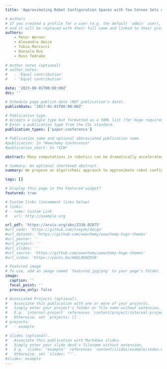 ```yaml
---
title: 'Approximating Robot Configuration Spaces with few Convex Sets using Clique Covers of Visibility Graphs'

# Authors
# If you created a profile for a user (e.g. the default `admin` user), write the username (folder name) here
# and it will be replaced with their full name and linked to their profile.
authors:
    - Peter Werner
    - Alexandre Amice
    - Tobia Marcucci
    - Daniela Rus
    - Russ Tedrake
    
# Author notes (optional)
# author_notes:
#   - 'Equal contribution'
#   - 'Equal contribution'

date: '2023-08-01T00:00:00Z'
doi: ''

# Schedule page publish date (NOT publication's date).
publishDate: '2017-01-01T00:00:00Z'

# Publication type.
# Accepts a single type but formatted as a YAML list (for Hugo requirements).
# Enter a publication type from the CSL standard.
publication_types: ['paper-conference']

# Publication name and optional abbreviated publication name.
#publication: In *Wowchemy Conference*
#publication_short: In *ICW*

abstract: Many computations in robotics can be dramatically accelerated if the robot configuration space is described as a collection of simple sets. For example, recently developed motion planners rely on a convex decomposition of the free space to design collision-free trajectories using fast convex optimization. In this work, we present an efficient method for approximately covering complex configuration spaces with a small number of polytopes.The approach constructs a visibility graph using sampling and generates a clique cover of this graph to find clusters of samples that have mutual line of sight. These clusters are then inflated into large, full-dimensional, polytopes. We evaluate our method on a variety of robotic systems and show that it consistently covers larger portions of free configuration space, with fewer polytopes, and in a fraction of the time compared to previous methods.

# Summary. An optional shortened abstract.
summary: We propose an algorithmic appraoch to approximate robot configuration space with a small collection of convex sets. First, the algorithm constructs a visibility graph using sampling, a small clique cover of the visibility graph is computed, and the cliques are inflated to full-dimensional polytopes that are collision free. <font size="4"> <br> *[arXiv, 2023]*</font>

tags: []

# Display this page in the Featured widget?
featured: true

# Custom links (uncomment lines below)
# links:
# - name: Custom Link
#   url: http://example.org

url_pdf: 'https://arxiv.org/abs/2310.02875'
#url_code: 'https://github.com/tseyde/decqn'
#url_dataset: 'https://github.com/wowchemy/wowchemy-hugo-themes'
#url_poster: ''
#url_project: ''
#url_slides: ''
#url_source: 'https://github.com/wowchemy/wowchemy-hugo-themes'
#url_video: 'https://youtu.be/HbDL8EWZ5h8'

# Featured image
# To use, add an image named `featured.jpg/png` to your page's folder.
image:
  caption: ''
  focal_point: ''
  preview_only: false

# Associated Projects (optional).
#   Associate this publication with one or more of your projects.
#   Simply enter your project's folder or file name without extension.
#   E.g. `internal-project` references `content/project/internal-project/index.md`.
#   Otherwise, set `projects: []`.
# projects:
#   - example

# Slides (optional).
#   Associate this publication with Markdown slides.
#   Simply enter your slide deck's filename without extension.
#   E.g. `slides: "example"` references `content/slides/example/index.md`.
#   Otherwise, set `slides: ""`.
#slides: example
---
```

<!-- 
{{% callout note %}}
Click the _Cite_ button above to demo the feature to enable visitors to import publication metadata into their reference management software.
{{% /callout %}}

{{% callout note %}}
Create your slides in Markdown - click the _Slides_ button to check out the example.
{{% /callout %}} -->

<!-- Add the publication's **full text** or **supplementary notes** here. You can use rich formatting such as including [code, math, and images](https://wowchemy.com/docs/content/writing-markdown-latex/). -->
